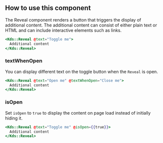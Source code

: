 ## How to use this component

The Reveal component renders a button that triggers the display of additional content. The additional content can consist of either plain text or HTML and can include interactive elements such as links.

```handlebars
<Kds::Reveal @text="Toggle me">
  Additional content
</Kds::Reveal>
```

### textWhenOpen

You can display different text on the toggle button when the `Reveal` is open.

```handlebars
<Kds::Reveal @text="Open me" @textWhenOpen="Close me">
  Additional content
</Kds::Reveal>
```

### isOpen

Set `isOpen` to `true` to display the content on page load instead of initially hiding it.

```handlebars
<Kds::Reveal @text="Toggle me" @isOpen={{true}}>
  Additional content
</Kds::Reveal>
```